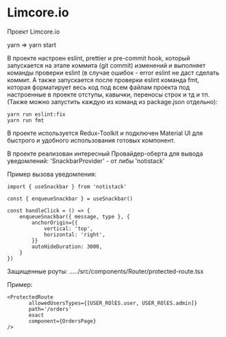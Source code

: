# Limcore.io

Проект Limcore.io

yarn => yarn start

В проекте настроен eslint, prettier и pre-commit hook, 
который запускается на этапе коммита (git commit) изменений и 
выполняет команды проверки eslint 
(в случае ошибок - error eslint не даст сделать коммит. 
А также запускается после проверки eslint команда fmt, 
которая форматирует весь код под всем файлам проекта 
под настроенные в проекте отступы, кавычки, переносы строк и тд и тп. 
(Также можно запустить каждую из команд из package.json отдельно):

```
yarn run eslint:fix
yarn run fmt
```

В проекте используется Redux-Toolkit и подключен Material UI для быстрого и удобного 
использования готовых компонент. 

В проекте реализован интересный Провайдер-оберта для вывода уведомлений:
'SnackbarProvider' - от либы 'notistack'

Пример вызова уведомления:

```
import { useSnackbar } from 'notistack'

const { enqueueSnackbar } = useSnackbar()

const handleClick = () => {
    enqueueSnackbar({ message, type }, {
        anchorOrigin={{
            vertical: 'top',
            horizontal: 'right',
        }}
        autoHideDuration: 3000,
    }
})
```

Защищенные роуты:
...../src/components/Router/protected-route.tsx

Пример:
```
<ProtectedRoute
       allowedUsersTypes={[USER_ROlES.user, USER_ROlES.admin]}
       path='/orders'
       exact
       component={OrdersPage}
/>
```
